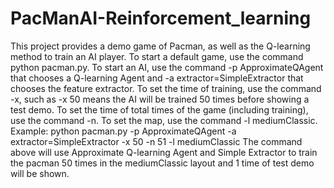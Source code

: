 # PacManAI-Reinforcement_learning
This project provides a demo game of Pacman, as well as the Q-learning method to train an AI player.
To start a default game, use the command python pacman.py.
To start an AI, use the command -p ApproximateQAgent that chooses a Q-learning Agent and -a extractor=SimpleExtractor that chooses the feature extractor.
To set the time of training, use the command -x, such as -x 50 means the AI will be trained 50 times before showing a test demo.
To set the time of total times of the game (including training), use the command -n.
To set the map, use the command -l mediumClassic.
Example: python pacman.py -p ApproximateQAgent -a extractor=SimpleExtractor -x 50 -n 51 -l mediumClassic
The command above will use Approximate Q-learning Agent and Simple Extractor to train the pacman 50 times in the mediumClassic layout and 1 time of test demo will be shown.
